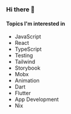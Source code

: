 ### Hi there 👋

#### Topics I'm interested in
* JavaScript
* React
* TypeScript
* Testing
* Tailwind
* Storybook
* Mobx
* Animation
* Dart
* Flutter
* App Development
* Nix

<!--
**spadin/spadin** is a ✨ _special_ ✨ repository because its `README.md` (this file) appears on your GitHub profile.

Here are some ideas to get you started:

- 🔭 I’m currently working on ...
- 🌱 I’m currently learning ...
- 👯 I’m looking to collaborate on ...
- 🤔 I’m looking for help with ...
- 💬 Ask me about ...
- 📫 How to reach me: ...
- 😄 Pronouns: ...
- ⚡ Fun fact: ...
-->
